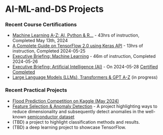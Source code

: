 # AI-ML-and-DS Projects

### Recent Course Certifications
* [Machine Learning A-Z: AI, Python & R...](https://www.udemy.com/certificate/UC-a021173a-48e8-4361-bc88-f45206995b76/) - 43hrs of instruction, Completed May 13th, 2024
* [A Complete Guide on TensorFlow 2.0 using Keras API](https://credsverse.com/credentials/14089047-13b7-4346-b274-4f9dd5a30ba1) - 13hrs of instruction, Completed 2024-05-25
* [Executive Briefing: Machine Learning](https://credsverse.com/credentials/36d89d19-2df1-4c11-ba1f-1a8fc5971cd4) - 46m of instruction, Completed 2024-05-26
* [Executive Briefing: Artificial Intelligence (AI)](https://community.superdatascience.com/c/executive-ai/) - On 2024-05-28 [Certified Completed](https://credsverse.com/credentials/3acf295a-10fd-4ef2-8b59-613ff256a214)
* [Large Language Models (LLMs), Transformers & GPT A-Z](https://community.superdatascience.com/c/llm-gpt/) (in progress)

### Recent Practical Projects
* [Flood Prediction Competition on Kaggle (May 2024)](https://colab.research.google.com/drive/1DMYd0Bffts5P7kARmYJKKCzqpQaDDYGe?usp=sharing)
* [Feature Selection & Anomaly Detection](https://colab.research.google.com/drive/16pCUBH4hmv98x3j9xxV1_Hvp3YqJX3aU?usp=sharing) - A project highlighting ways to reduce dimensionality and subsequently detect anomalies in the well-known [semiconductor dataset](https://www.kaggle.com/datasets/paresh2047/uci-semcom)
* (TBD) a project to highlight classification methods and results.
* (TBD) a deep learning project to showcase TensorFlow.

